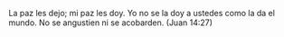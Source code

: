 La paz les dejo; mi paz les doy. Yo no se la doy a ustedes como la da el mundo. No se angustien ni se acobarden.
(Juan 14:27)